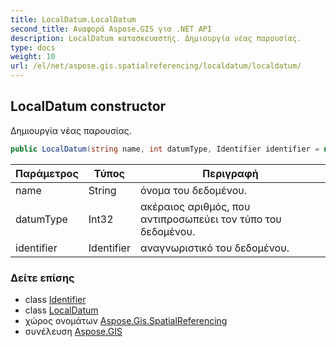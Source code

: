 ```yaml
---
title: LocalDatum.LocalDatum
second_title: Αναφορά Aspose.GIS για .NET API
description: LocalDatum κατασκευαστής. Δημιουργία νέας παρουσίας.
type: docs
weight: 10
url: /el/net/aspose.gis.spatialreferencing/localdatum/localdatum/
---
```

## LocalDatum constructor

Δημιουργία νέας παρουσίας.

```csharp
public LocalDatum(string name, int datumType, Identifier identifier = null)
```

| Παράμετρος | Τύπος | Περιγραφή |
| --- | --- | --- |
| name | String | όνομα του δεδομένου. |
| datumType | Int32 | ακέραιος αριθμός, που αντιπροσωπεύει τον τύπο του δεδομένου. |
| identifier | Identifier | αναγνωριστικό του δεδομένου. |

### Δείτε επίσης

* class [Identifier](../../identifier/)
* class [LocalDatum](../)
* χώρος ονομάτων [Aspose.Gis.SpatialReferencing](../../localdatum/)
* συνέλευση [Aspose.GIS](../../../)


